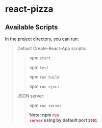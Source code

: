 # react-pizza

## Available Scripts

In the project directory, you can run:


>Default Create-React-App scripts:
>>  npm `start`
>>
>>  npm `test`
>>
>>  npm `run build`
>>
>>  npm `run eject`
>
> JSON server:
>> npm `run server`
>>
>>**Note: npm <code style="color: #c7254e;background-color: #f9f2f4;">run server</code> using by default port <code style="color: #c7254e;background-color: #f9f2f4;">**3001**</code>**